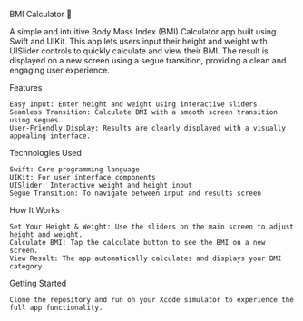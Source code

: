 BMI Calculator 📱

A simple and intuitive Body Mass Index (BMI) Calculator app built using Swift and UIKit. This app lets users input their height and weight with UISlider controls to quickly calculate and view their BMI. The result is displayed on a new screen using a segue transition, providing a clean and engaging user experience.

Features

    Easy Input: Enter height and weight using interactive sliders.
    Seamless Transition: Calculate BMI with a smooth screen transition using segues.
    User-Friendly Display: Results are clearly displayed with a visually appealing interface.
Technologies Used

    Swift: Core programming language
    UIKit: For user interface components
    UISlider: Interactive weight and height input
    Segue Transition: To navigate between input and results screen
How It Works

    Set Your Height & Weight: Use the sliders on the main screen to adjust height and weight.
    Calculate BMI: Tap the calculate button to see the BMI on a new screen.
    View Result: The app automatically calculates and displays your BMI category.
Getting Started

    Clone the repository and run on your Xcode simulator to experience the full app functionality.
